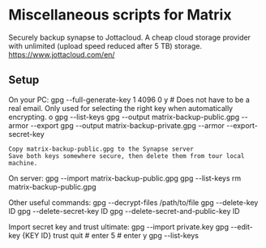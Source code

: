 # Miscellaneous scripts for Matrix

Securely backup synapse to Jottacloud. A cheap cloud storage provider with unlimited (upload speed reduced after 5 TB) storage.  
https://www.jottacloud.com/en/

## Setup
On your PC:
	gpg --full-generate-key
		1
		4096
		0
		y
		<your name>
		<some email address>  # Does not have to be a real email. Only used for selecting the right key when automatically encrypting.
		<no comment>
		o
		<pass phrase>
	gpg --list-keys
	gpg --output matrix-backup-public.gpg --armor --export <key ID>
	gpg --output matrix-backup-private.gpg --armor --export-secret-key <key ID>

	Copy matrix-backup-public.gpg to the Synapse server
	Save both keys somewhere secure, then delete them from tour local machine.


On server:
	gpg --import matrix-backup-public.gpg
	gpg --list-keys
	rm matrix-backup-public.gpg


Other useful commands:
	gpg --decrypt-files /path/to/file
	gpg --delete-key ID
	gpg --delete-secret-key ID
	gpg --delete-secret-and-public-key ID


Import secret key and trust ultimate:
	gpg --import private.key
	gpg --edit-key {KEY ID} trust quit
		# enter 5<RETURN>
		# enter y<RETURN>
	gpg --list-keys
